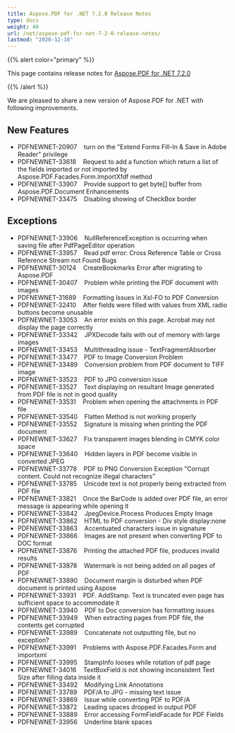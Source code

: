 ```yaml
---
title: Aspose.PDF for .NET 7.2.0 Release Notes
type: docs
weight: 40
url: /net/aspose-pdf-for-net-7-2-0-release-notes/
lastmod: "2020-12-16"
---
```


{{% alert color="primary" %}} 

This page contains release notes for [Aspose.PDF for .NET 7.2.0](http://www.aspose.com/downloads/pdf/net/new-releases/aspose.pdf-for-.net-7.2.0/)

{{% /alert %}} 

We are pleased to share a new version of Aspose.PDF for .NET with following improvements.
## **New Features**
- PDFNEWNET-20907    turn on the "Extend Forms Fill-In & Save in Adobe Reader" privilege
- PDFNEWNET-33618    Request to add a function which return a list of the fields imported or not imported by Aspose.PDF.Facades.Form.ImportXfdf method
- PDFNEWNET-33907    Provide support to get byte[] buffer from Aspose.PDF.Document
  Enhancements
- PDFNEWNET-33475    Disabling showing of CheckBox border
## **Exceptions**
- PDFNEWNET-33906    NullReferenceException is occurring when saving file after PdfPageEditor operation
- PDFNEWNET-33957    Read pdf error: Cross Reference Table or Cross Reference Stream not Found
  Bugs
- PDFNEWNET-30124    CreateBookmarks Error after migrating to Aspose.PDF
- PDFNEWNET-30407    Problem while printing the PDF document with images
- PDFNEWNET-31689    Formatting Issues in Xsl-FO to PDF Conversion
- PDFNEWNET-32410    After fields were filled with values from XML radio buttons become unusable
- PDFNEWNET-33053    An error exists on this page. Acrobat may not display the page correctly
- PDFNEWNET-33342    JPXDecode fails with out of memory with large images
- PDFNEWNET-33453    Multithreading issue - TextFragmentAbsorber
- PDFNEWNET-33477    PDF to Image Conversion Problem
- PDFNEWNET-33489    Conversion problem from PDF document to TIFF image
- PDFNEWNET-33523    PDF to JPG conversion issue
- PDFNEWNET-33527    Text displaying on resultant Image generated from PDF file is not in good quality
- PDFNEWNET-33531    Problem when opening the attachments in PDF file
- PDFNEWNET-33540    Flatten Method is not working properly
- PDFNEWNET-33552    Signature is missing when printing the PDF document
- PDFNEWNET-33627    Fix transparent images blending in CMYK color space
- PDFNEWNET-33640    Hidden layers in PDF become visible in converted JPEG
- PDFNEWNET-33778    PDF to PNG Conversion Exception "Corrupt content. Could not recognize illegal characters"
- PDFNEWNET-33785    Unicode text is not properly being extracted from PDF file
- PDFNEWNET-33821    Once the BarCode is added over PDF file, an error message is appearing while opening it
- PDFNEWNET-33842    JpegDevice.Process Produces Empty Image
- PDFNEWNET-33862    HTML to PDF conversion - Div style display:none
- PDFNEWNET-33863    Accentuated characters issue in signature
- PDFNEWNET-33866    Images are not present when converting PDF to DOC format
- PDFNEWNET-33876    Printing the attached PDF file, produces invalid results
- PDFNEWNET-33878    Watermark is not being added on all pages of PDF
- PDFNEWNET-33890    Document margin is disturbed when PDF document is printed using Aspose
- PDFNEWNET-33931    PDF. AddStamp. Text is truncated even page has sufficient space to accommodate it
- PDFNEWNET-33940    PDF to Doc conversion has formatting issues
- PDFNEWNET-33949    When extracting pages from PDF file, the contents get corrupted
- PDFNEWNET-33989    Concatenate not outputting file, but no exception?
- PDFNEWNET-33991    Problems with Aspose.PDF.Facades.Form and importxml
- PDFNEWNET-33995    StampInfo looses while rotation of pdf page
- PDFNEWNET-34016    TextBoxField is not showing inconsistent Text Size after filling data inside it
- PDFNEWNET-33492    Modifying Link Annotations
- PDFNEWNET-33789    PDF/A to JPG - missing text issue
- PDFNEWNET-33869    Issue while converting PDF to PDF/A
- PDFNEWNET-33872    Leading spaces dropped in output PDF
- PDFNEWNET-33889    Error accessing FormFieldFacade for PDF Fields
- PDFNEWNET-33956    Underline blank spaces
